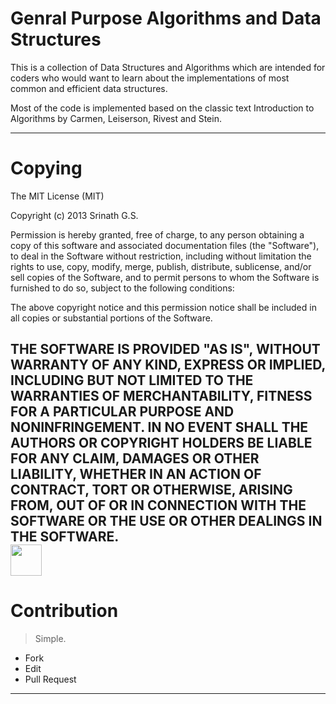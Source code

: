 Genral Purpose Algorithms and Data Structures
====

This is a collection of Data Structures and Algorithms which are intended for coders who would want to learn about the implementations of most common and efficient data structures.

Most of the code is implemented based on the classic text Introduction to Algorithms by Carmen, Leiserson, Rivest and Stein. 

--------------

Copying
====
The MIT License (MIT)

Copyright (c) 2013 Srinath G.S.

Permission is hereby granted, free of charge, to any person obtaining a copy
of this software and associated documentation files (the "Software"), to deal
in the Software without restriction, including without limitation the rights
to use, copy, modify, merge, publish, distribute, sublicense, and/or sell
copies of the Software, and to permit persons to whom the Software is
furnished to do so, subject to the following conditions:

The above copyright notice and this permission notice shall be included in
all copies or substantial portions of the Software.

THE SOFTWARE IS PROVIDED "AS IS", WITHOUT WARRANTY OF ANY KIND, EXPRESS OR
IMPLIED, INCLUDING BUT NOT LIMITED TO THE WARRANTIES OF MERCHANTABILITY,
FITNESS FOR A PARTICULAR PURPOSE AND NONINFRINGEMENT. IN NO EVENT SHALL THE
AUTHORS OR COPYRIGHT HOLDERS BE LIABLE FOR ANY CLAIM, DAMAGES OR OTHER
LIABILITY, WHETHER IN AN ACTION OF CONTRACT, TORT OR OTHERWISE, ARISING FROM,
OUT OF OR IN CONNECTION WITH THE SOFTWARE OR THE USE OR OTHER DEALINGS IN
THE SOFTWARE.
<br/>
<img src="http://opensource.org/files/osi_symbol.png" width = "50px"/>
----------------
Contribution
===
>Simple.
 * Fork
 * Edit
 * Pull Request
-------
    
